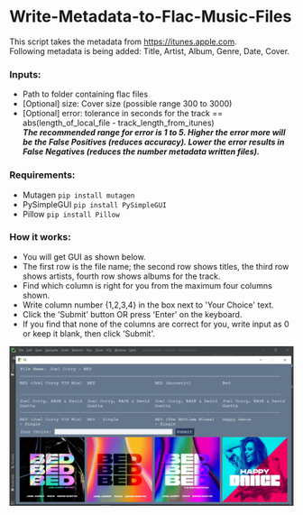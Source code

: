 # Write-Metadata-to-Flac-Music-Files

This script takes the metadata from https://itunes.apple.com.  
Following metadata is being added: Title, Artist, Album, Genre, Date, Cover.

### Inputs:
- Path to folder containing flac files
- [Optional] size: Cover size (possible range 300 to 3000)
- [Optional] error: tolerance in seconds for the track == abs(length_of_local_file - track_length_from_itunes)  
***The recommended range for error is 1 to 5. Higher the error more will be the False Positives (reduces accuracy). Lower the error results in False Negatives (reduces the number metadata written files).***

### Requirements:
- Mutagen ```pip install mutagen```
- PySimpleGUI ```pip install PySimpleGUI```
- Pillow ```pip install Pillow```

### How it works:
- You will get GUI as shown below.
- The first row is the file name; the second row shows titles, the third row shows artists, fourth row shows albums for the track.
- Find which column is right for you from the maximum four columns shown.
- Write column number {1,2,3,4} in the box next to 'Your Choice' text.
- Click the 'Submit' button OR press 'Enter' on the keyboard.
- If you find that none of the columns are correct for you, write input as 0 or keep it blank, then click 'Submit'.

![alt text](https://github.com/tkanhe/Write-Metadata-to-Flac-Music-Files/blob/main/demo.png?raw=true)
